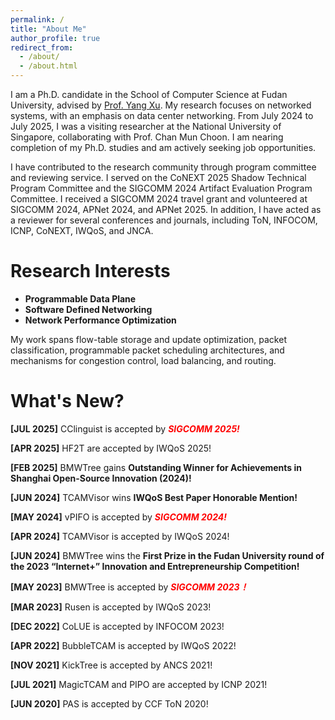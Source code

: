 ```yaml
---
permalink: /
title: "About Me"
author_profile: true
redirect_from: 
  - /about/
  - /about.html
---
```


I am a Ph.D. candidate in the School of Computer Science at Fudan University, advised by [Prof. Yang Xu](https://yangxu.info/). My research focuses on networked systems, with an emphasis on data center networking. From July 2024 to July 2025, I was a visiting researcher at the National University of Singapore, collaborating with Prof. Chan Mun Choon. I am nearing completion of my Ph.D. studies and am actively seeking job opportunities.

<!--
I am a Ph.D. candidate in the School of Computer Science at Fudan University, advised by [Prof. Yang Xu](https://yangxu.info/). My research focuses on networked systems, with an emphasis on software-defined networking, programmable data planes, and network performance optimization. From July 2024 to July 2025, I was a visiting researcher at the National University of Singapore, collaborating with Prof. Chan Mun Choon. I am nearing completion of my Ph.D. studies and am actively seeking job opportunities.
-->


I have contributed to the research community through program committee and reviewing service. I served on the CoNEXT 2025 Shadow Technical Program Committee and the SIGCOMM 2024 Artifact Evaluation Program Committee. I received a SIGCOMM 2024 travel grant and volunteered at SIGCOMM 2024, APNet 2024, and APNet 2025. In addition, I have acted as a reviewer for several conferences and journals, including ToN, INFOCOM, ICNP, CoNEXT, IWQoS, and JNCA.


Research Interests
======
- **Programmable Data Plane**
- **Software Defined Networking**
- **Network Performance Optimization**

My work spans flow-table storage and update optimization, packet classification, programmable packet scheduling architectures, and mechanisms for congestion control, load balancing, and routing.



What's New?
======

**[JUL 2025]** CClinguist is accepted by ***<span style="color:red">SIGCOMM 2025!</span>***

**[APR 2025]** HF2T are accepted by IWQoS 2025!

**[FEB 2025]** BMWTree gains **Outstanding Winner for Achievements in Shanghai Open-Source Innovation (2024)!**

**[JUN 2024]** TCAMVisor wins **IWQoS Best Paper Honorable Mention!**

**[MAY 2024]** vPIFO is accepted by ***<span style="color:red">SIGCOMM 2024!</span>***

**[APR 2024]** TCAMVisor is accepted by IWQoS 2024!

**[JUN 2024]** BMWTree wins the  **First Prize in the Fudan University round of the 2023 “Internet+” Innovation and Entrepreneurship Competition!**

**[MAY 2023]** BMWTree is accepted by ***<span style="color:red">SIGCOMM 2023！</span>***

**[MAR 2023]** Rusen is accepted by IWQoS 2023!

**[DEC 2022]** CoLUE is accepted by INFOCOM 2023!

**[APR 2022]** BubbleTCAM is accepted by IWQoS 2022!

**[NOV 2021]** KickTree is accepted by ANCS 2021!

**[JUL 2021]** MagicTCAM and PIPO are accepted by ICNP 2021!

**[JUN 2020]** PAS is accepted by CCF ToN 2020!







